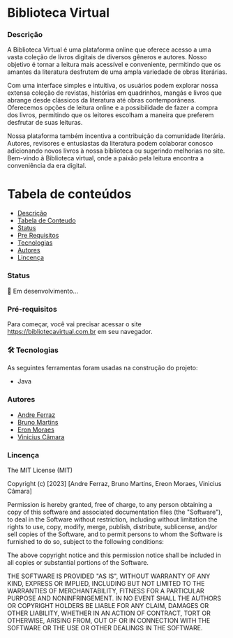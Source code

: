 # Biblioteca Virtual

### Descrição
A Biblioteca Virtual é uma plataforma online que oferece acesso a uma vasta coleção de livros digitais de diversos gêneros e autores. Nosso objetivo é tornar a leitura mais acessível e conveniente, permitindo que os amantes da literatura desfrutem de uma ampla variedade de obras literárias.

Com uma interface simples e intuitiva, os usuários podem explorar nossa extensa coleção de revistas, histórias em quadrinhos, mangás e livros que abrange desde clássicos da literatura até obras contemporâneas. Oferecemos opções de leitura online e a possibilidade de fazer a compra dos livros, permitindo que os leitores escolham a maneira que preferem desfrutar de suas leituras.

Nossa plataforma também incentiva a contribuição da comunidade literária. Autores, revisores e entusiastas da literatura podem colaborar conosco adicionando novos livros à nossa biblioteca ou sugerindo melhorias no site.
Bem-vindo à Biblioteca virtual, onde a paixão pela leitura encontra a conveniência da era digital.

Tabela de conteúdos
=================
<!--ts-->
   * [Descrição](#Descrição)
   * [Tabela de Conteudo](#tabela-de-conteudo)
   * [Status](#Status)
   * [Pre Requisitos](#pre-requisitos)
   * [Tecnologias](#tecnologias)
   * [Autores](#Autores)
   * [Lincença](#Lincença)
<!--te-->

### Status

🚀 Em desenvolvimento...

### Pré-requisitos

Para começar, você vai precisar acessar o site <https://bibliotecavirtual.com.br> em seu navegador.

### 🛠 Tecnologias

As seguintes ferramentas foram usadas na construção do projeto:

- Java

### Autores

- [Andre Ferraz](https://github.com/AndreFerrazzzz)
- [Bruno Martins](https://github.com/Bruno-Mrs)
- [Eron Moraes](https://github.com/eronmoraes)
- [Vinicius Câmara](https://github.com/VinicinCamara)


### Lincença

The MIT License (MIT)

Copyright (c) [2023] [Andre Ferraz, Bruno Martins, Ereon Moraes, Vinicius Câmara]

Permission is hereby granted, free of charge, to any person obtaining a copy of
this software and associated documentation files (the "Software"), to deal in
the Software without restriction, including without limitation the rights to
use, copy, modify, merge, publish, distribute, sublicense, and/or sell copies of
the Software, and to permit persons to whom the Software is furnished to do so,
subject to the following conditions:

The above copyright notice and this permission notice shall be included in all
copies or substantial portions of the Software.

THE SOFTWARE IS PROVIDED "AS IS", WITHOUT WARRANTY OF ANY KIND, EXPRESS OR
IMPLIED, INCLUDING BUT NOT LIMITED TO THE WARRANTIES OF MERCHANTABILITY, FITNESS
FOR A PARTICULAR PURPOSE AND NONINFRINGEMENT. IN NO EVENT SHALL THE AUTHORS OR
COPYRIGHT HOLDERS BE LIABLE FOR ANY CLAIM, DAMAGES OR OTHER LIABILITY, WHETHER
IN AN ACTION OF CONTRACT, TORT OR OTHERWISE, ARISING FROM, OUT OF OR IN
CONNECTION WITH THE SOFTWARE OR THE USE OR OTHER DEALINGS IN THE SOFTWARE.
